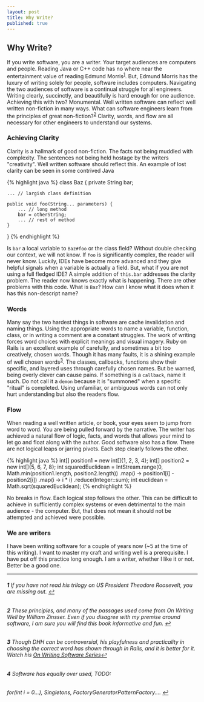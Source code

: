 ```yaml
---
layout: post
title: Why Write? 
published: true
---
```


## Why Write?

If you write software, you are a writer. Your target audiences are computers and people. Reading Java or C++ code has no where near the entertainment value of reading Edmund Morris<sup id="a1">[1](#f1)</sup>. But, Edmund Morris has the luxury of writing solely for people, software includes computers. Navigating the two audiences of software is a continual struggle for all engineers. Writing clearly, succinctly, and beautifully is hard enough for one audience. Achieving this with two? Monumental. Well written software can reflect well written non-fiction in many ways. What can software engineers learn from the principles of great non-fiction?<sup id="a2">[2](#f2)</sup> Clarity, words, and flow are all necessary for other engineers to understand our systems. 

### Achieving Clarity

Clarity is a hallmark of good non-fiction. The facts not being muddled with complexity. The sentences not being held hostage by the writers "creativity". Well written software should reflect this. An example of lost clarity can be seen in some contrived Java

{% highlight java %}
class Baz {
    private String bar;

    ... // largish class definition

    public void foo(String... parameters) {
        ... // long method
        bar = otherString;
        ... // rest of method
    }
}
{% endhighlight %}

Is `bar` a local variable to `Baz#foo` or the class field? Without double checking our context, we will not know. If `foo` is significantly complex, the reader will never know. Luckily, IDEs have become more advanced and they give helpful signals when a variable is actually a field. But, what if you are not using a full fledged IDE? A simple addition of `this.bar` addresses the clarity problem. The reader now knows exactly what is happening. There are other problems with this code. What is `Baz`? How can I know what it does when it has this non-descript name?

### Words

Many say the two hardest things in software are cache invalidation and naming things. Using the appropriate words to name a variable, function, class, or in writing a comment are a constant struggles. The work of writing forces word choices with explicit meanings and visual imagery. Ruby on Rails is an excellent example of carefully, and sometimes a bit too creatively, chosen words. Though it has many faults, it is a shining example of well chosen words<sup id="a3">[3](#f3)</sup>. The classes, callbacks, functions show their specific, and layered uses through carefully chosen names. But be warned, being overly clever can cause pains. If something is a `callback`, name it such. Do not call it a `demon` because it is "summoned" when a specific "ritual" is completed. Using unfamiliar, or ambiguous words can not only hurt understanding but also the readers flow.

### Flow

When reading a well written article, or book, your eyes seem to jump from word to word. You are being pulled forward by the narrative. The writer has achieved a natural flow of logic, facts, and words that allows your mind to let go and float along with the author. Good software also has a flow. There are not logical leaps or jarring pivots. Each step clearly follows the other. 

{% highlight java %}
int[] position1 = new int[]{1, 2, 3, 4};
int[] position2 = new int[]{5, 6, 7, 8};
int squaredEuclidean = IntStream.range(0, Math.min(position1.length, position2.length))
                                .map(i -> position1[i] - position2[i])
                                .map(i -> i * i)
                                .reduce(Integer::sum);
int euclidean = Math.sqrt(squaredEuclidean);
{% endhighlight %}

No breaks in flow. Each logical step follows the other. This can be difficult to achieve in sufficiently complex systems or even detrimental to the main audience - the computer. But, that does not mean it should not be attempted and achieved were possible. 

### We are writers

I have been writing software for a couple of years now (~5 at the time of this writing). I want to master my craft and writing well is a prerequisite. I have put off this practice long enough. I am a writer, whether I like it or not. Better be a good one.

---------------------------------------------------------------------------------------------

###### <b id="f1">1</b> If you have not read his trilogy on US President Theodore Roosevelt, you are missing out. [↩](#a1)

###### <b id="f2">2</b> These principles, and many of the passages used come from *On Writing Well* by William Zinsser. Even if you disagree with my premise around software, I am sure you will find this book informative and fun. [↩](#a2)

###### <b id="f3">3</b> Though DHH can be controversial, his playfulness and practicality in choosing the correct word has shown through in Rails, and it is better for it. Watch his [On Writing Software Series](https://www.youtube.com/watch?v=H5i1gdwe1Ls)[↩](#a3)

###### <b id="f4">4</b> Software has equally over used, TODO:
######     for(int i = 0...), Singletons, FactoryGeneratorPatternFactory.... [↩](#a4)
